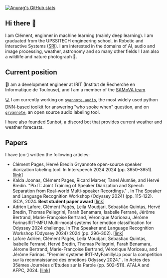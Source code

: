 [![Anurag's GitHub stats](https://github-readme-stats.vercel.app/api?username=clement-pages)](https://github.com/anuraghazra/github-readme-stats)

## Hi there 👋

I am Clément, enginner in machine learning (mainly deep learning). I am graduated from the UPSSITECH engineering school, in Robotic and Interactive Systems ([SRI](https://www.upssitech.eu/en/eng_training/department-sri/)). I am interested in the domains of AI, audio and image processing, weather, astronomy and so many other fields ! I am also a wildlife and nature photograph 📸.

## Current position

🧑I am a development engineer at IRIT (Institut de Recherche en Informatique de Toulouse), and I am a member of the [SAMoVA team](https://www.irit.fr/SAMOVA/site/).

💻 I am currently working on [`pyannote.audio`](https://github.com/pyannote/pyannote-audio), the most widely used python DNN-based toolkit for answering "who spoke when" question, and on [`gryannote`](https://github.com/clement-pages/gryannote), an open source audio labeling tool.

I have also founded [Sunbot](https://github.com/SkyEyeWeather/SunBot), a discord bot that provides current weather and weather forecasts.

## Papers

I have (co-) written the following articles:
- Clément Pages, Hervé Bredin Gryannote open-source speaker diarization labeling tool. In Interspeech 2024 2024 (pp. 3650–3651). [[link](https://www.isca-archive.org/interspeech_2024/pages24_interspeech.pdf)]
- Kalda Joonas, Clément Pages, Ricard Marxer, Tanel Alumäe, and Hervé Bredin. "PixIT: Joint Training of Speaker Diarization and Speech Separation from Real-world Multi-speaker Recordings." . In The Speaker and Language Recognition Workshop (Odyssey 2024) (pp. 115-122). ISCA, 2024. **Best student paper award** [[link](https://www.isca-archive.org/odyssey_2024/kalda24_odyssey.pdf)]
- Adrien Lafore, Clément Pagés, Leila Moudjari, Sebastião Quintas, Hervé Bredin, Thomas Pellegrini, Farah Benamara, Isabelle Ferrané, Jérôme Bertrand, Marie-Françoise Bertrand, Véronique Moriceau, Jérôme FarinasIRIT-MFU Multi-modal systems for emotion classification for Odyssey 2024 challenge. In The Speaker and Language Recognition Workshop (Odyssey 2024) 2024 (pp. 296–302). [[link](https://www.isca-archive.org/odyssey_2024/lafore24_odyssey.pdf)]
- Lafore Adrien, Clément Pagés, Leila Moudjari, Sebastiao Quintas, Isabelle Ferrané, Hervé Bredin, Thomas Pellegrini, Farah Benamara, Jérome Bertrand, Marie-Françoise Bertrand, Véronique Moriceau, and Jérôme Farinas. "Premier systeme IRIT-MyFamillyUp pour la competition sur la reconnaissance des émotions Odyssey 2024." . In Actes des 35èmes Journées d'Etudes sur la Parole (pp. 502–511). ATALA and AFPC, 2024. [[link](https://aclanthology.org/2024.jeptalnrecital-jep.51.pdf)]


<!---
clement-pages/clement-pages is a ✨ special ✨ repository because its `README.md` (this file) appears on your GitHub profile.
You can click the Preview link to take a look at your changes.
--->

